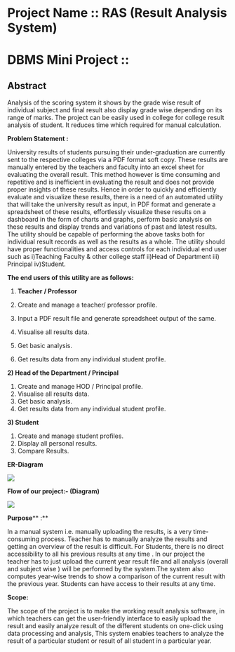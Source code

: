# Project Name :: RAS (Result Analysis System)
# DBMS Mini Project :: 

## Abstract
Analysis of the scoring system it shows by the grade wise result of individual subject and final result also display grade wise.depending on its range of marks. The project can be easily used in college for college result analysis of student. It reduces time which required for manual calculation.

**Problem Statement :**

University results of students pursuing their under-graduation are currently sent to the respective colleges via a PDF format soft copy. These results are manually entered by the teachers and faculty into an excel sheet for evaluating the overall result. This method however is time consuming and repetitive and is inefficient in evaluating the result and does not provide proper insights of these results. Hence in order to quickly and efficiently evaluate and visualize these results, there is a need of an automated utility that will take the university result as input, in PDF format and generate a spreadsheet of these results, effortlessly visualize these results on a dashboard in the form of charts and graphs, perform basic analysis on these results and display trends and variations of past and latest results. The utility should be capable of performing the above tasks both for individual result records as well as the results as a whole. The utility should have proper functionalities and access controls for each individual end user such as i)Teaching Faculty &amp; other college staff ii)Head of Department iii) Principal iv)Student.


**The end users of this utility are as follows:**

1. **Teacher**  **/ Professor**

1. Create and manage a teacher/ professor profile.
2. Input a PDF result file and generate spreadsheet output of the same.
3. Visualise all results data.
4. Get basic analysis.
5. Get results data from any individual student profile.

**2) Head of the Department / Principal**

1. Create and manage HOD / Principal profile.
2. Visualise all results data.
3. Get basic analysis.
4. Get results data from any individual student profile.

**3) Student**

1. Create and manage student profiles.
2. Display all personal results.
3. Compare Results.

**ER-Diagram**

![](https://ibb.co/LkDX4p1)

**Flow of our project:- (Diagram)**

![](RackMultipart20200921-4-17mvi3a_html_1ac9292ce8d5a4c9.png)




**Purpose**** :**

In a manual system i.e. manually uploading the results, is a very time-consuming process. Teacher has to manually analyze the results and getting an overview of the result is difficult. For Students, there is no direct accessibility to all his previous results at any time . In our project the teacher has to just upload the current year result file and all analysis (overall and subject wise ) will be performed by the system.The system also computes year-wise trends to show a comparison of the current result with the previous year. Students can have access to their results at any time.

**Scope:**

The scope of the project is to make the working result analysis software, in which teachers can get the user-friendly interface to easily upload the result and easily analyze result of the different students on one-click using data processing and analysis, This system enables teachers to analyze the result of a particular student or result of all student in a particular year.

